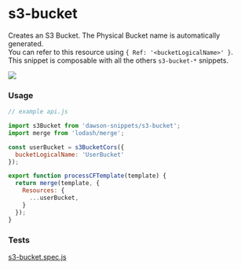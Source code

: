 
s3-bucket
===

Creates an S3 Bucket. The Physical Bucket name is automatically generated.  
You can refer to this resource using `{ Ref: '<bucketLogicalName>' }`.  
This snippet is composable with all the others `s3-bucket-*` snippets.

![](https://nodei.co/npm/dawson-snippets.png?mini=true)

### Usage

```js
// example api.js

import s3Bucket from 'dawson-snippets/s3-bucket';
import merge from 'lodash/merge';

const userBucket = s3BucketCors({
  bucketLogicalName: 'UserBucket'
});

export function processCFTemplate(template) {
  return merge(template, {
    Resources: {
      ...userBucket,
    }
  });
}
```

### Tests

[s3-bucket.spec.js](__tests__/s3-bucket.spec.js)
